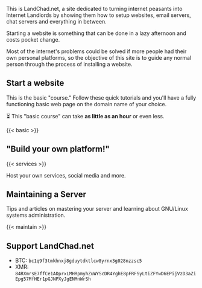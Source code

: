 
This is LandChad.net, a site dedicated to turning internet peasants into Internet Landlords by showing them how to setup websites, email servers, chat servers and everything in between.

Starting a website is something that can be done in a lazy afternoon and costs pocket change.

Most of the internet's problems could be solved if more people had their own personal platforms, so the objective of this site is to guide any normal person through the process of installing a website.

## Start a website

<div>

<div class=left>

This is the basic "course." Follow these quick tutorials and you'll have a fully functioning basic web page on the domain name of your choice.

⏳ This "basic course" can take **as little as an hour** or even less.

</div>

<div class=right>

{{< basic >}}

</div>

</div>



## "Build your own platform!"

{{< services >}}

Host your own services, social media and more.

## Maintaining a Server

Tips and articles on mastering your server and learning about GNU/Linux systems administration.

{{< maintain >}}

## Support LandChad.net

- BTC: `bc1q9f3tmkhnxj8gduytdktlcw8yrnx3g028nzzsc5`
- XMR: `84RXmrsE7ffCe1ADprxLMHRpmyhZuWYScDR4YghE8pFRFSyLtiZFYwD6EPijVzD3aZiEpg57MfHEr1pGJNPXyJgENMnWrSh`
